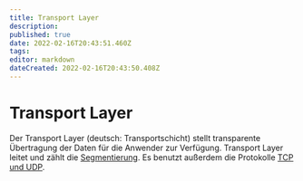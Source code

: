 ```yaml
---
title: Transport Layer
description: 
published: true
date: 2022-02-16T20:43:51.460Z
tags: 
editor: markdown
dateCreated: 2022-02-16T20:43:50.408Z
---
```


# Transport Layer

Der Transport Layer (deutsch: Transportschicht) stellt transparente
Übertragung der Daten für die Anwender zur Verfügung. Transport Layer
leitet und zählt die [Segmentierung](/Segmentierung). Es benutzt außerdem die Protokolle
[TCP und UDP](/TCP_und_UDP).